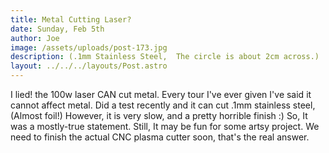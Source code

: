```yaml
---
title: Metal Cutting Laser?
date: Sunday, Feb 5th
author: Joe
image: /assets/uploads/post-173.jpg
description: (.1mm Stainless Steel,  The circle is about 2cm across.)
layout: ../../../layouts/Post.astro
---
```


I lied!  the 100w laser CAN cut metal.   Every tour I've ever given I've said it cannot affect metal.  Did a test recently and it can cut .1mm stainless steel,  (Almost foil!)  However, it is very slow, and a pretty horrible finish :)   So,  It was a mostly-true statement.    Still,  It may be fun for some artsy project.    We need to finish the actual CNC plasma cutter soon, that's the real answer.
